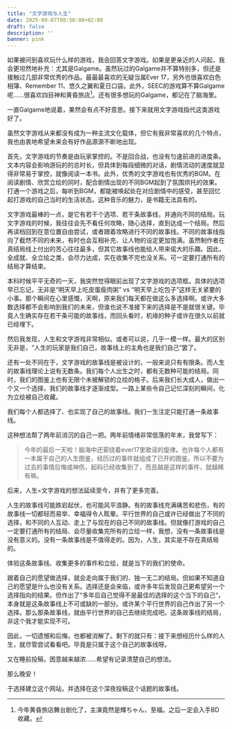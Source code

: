 ```yaml
---
title: "文字游戏与人生"
date: 2025-09-07T00:58:08+02:00
draft: false
description: ''
banner: pink
---
```

如果被问到喜欢玩什么样的游戏，我会回答文字游戏。如果是更亲近的人问起，我会更坦然地补充：尤其是Galgame。虽然玩过的Galgame并不算特别多，但还是接触过几部非常优秀的作品。最最最喜欢的无疑当属Ever 17，另外也很喜欢白色相簿、Remember 11、悠久之翼和夏日口袋。此外，SEEC的游戏算不算Galgame呢……很喜欢四目神和黄昏旅店[^1]。还有很多想玩的Galgame，都记在了脑海里。

一直Galgame地说着，果然会有点不好意思。接下来就用文字游戏指代这类游戏好了。

虽然文字游戏从来都没有成为一种主流文化载体，但它有我非常喜欢的几个特点，我也由衷地希望未来会有好作品源源不断地出现。

首先，文字游戏的节奏是由玩家掌控的。不是回合战，也没有匀速前进的进度条。文本内容会影响游玩的的总时长，但具体到每段细微的对话，剧情流动的速度就显得非常易于掌控，就像阅读一本书。此外，优秀的文字游戏也有优秀的BGM。在阅读剧情、欣赏立绘的同时，配合剧情出现的不同BGM起到了氛围烘托的效果。打通一个游戏之后，每听到BGM，都能被唤起处在对应剧情中的感受，甚至回忆起打游戏的自己当时的生活状态。这种音乐的魅力，是书籍无法具有的。

文字游戏最棒的一点，是它有若干个选项、若干条故事线，并通向不同的结局。玩文字游戏的时候，我往往会先不看任何攻略，随心选择，直到达成一个结局。然后再读档回到在意位置自由尝试，或者跟着攻略进行不同的故事线。不同的故事线指向了截然不同的未来，有时也会互相补充、让人物的设定更加饱满。虽然制作者在真结局线上付出的苦心往往最多，但其它故事线也能给人带来偌大的乐趣。因此，全成就、全立绘之类，会尽力达成，实在收集不完也没关系。可一定要打通所有的结局才算结束。

本科时候平平无奇的一天，我突然觉得眼前出现了文字游戏的选项框。具体的选项早已忘记，无非是“明天早上吃皮蛋瘦肉粥” vs “明天早上吃包子”这样无关紧要的小事。那个瞬间在心里感慨，天啊，原来我们每天都在做这么多选择啊。或许大多数选择都不会影响到我们的未来，但谁也说不准接下来的选择是不是就很关键。毕竟人生确实存在若干条可能的故事线，而回头看时，机缘的种子或许在很久以前就已经埋下。

然后我发现，人生和文字游戏非常相似。或者可以说，几乎一模一样。最大的区别无非是，“人生的玩家是我们自己，故事线上的主角也是我们自己“罢了。

还有一处不同在于，文字游戏的故事线是被设计的，一般来说只有有限条。而人生的故事线理论上说有无数条。我们每个人出生之时，都有无数种可能的结局。同时，我们的图鉴上也有无限个未被解锁的立绘的格子。后来我们长大成人，做出一个又一个选择，我们的故事线才逐渐成型。一路上某些令自己记忆深刻的瞬间，化为立绘被自己收藏。

我们每个人都选择了、也实现了自己的故事线。我们一生注定只能打通一条故事线。

这种想法帮了两年前消沉的自己一把。两年前情绪非常低落的年末，我曾写下：

>  今年的最后一天啦！脑海中还萦绕着ever17里歌谣的旋律。也许每个人都有一本属于自己的人生图鉴，经历过的事件就组成了已开的图鉴。所以不要为过去的事情后悔或神伤，起码已经收集到了，而且越是这样的事件，就越稀有嘛。 

后来，人生=文字游戏的想法延续至今，并有了更多完善。

人生的故事线可能跌宕起伏，也可能风平浪静。有的故事线充满痛苦和悲伤，有的故事线一切都轻而易举、幸福得令人眩晕。平行世界的自己或许已经做出了不同的选择，和不同的人互动、走上了与现在的自己不同的故事线。但就像打游戏的自己一定要打通所有的结局、会尽量收集完所有的立绘一样，我想，没有一条故事线是没有意义的。没有一条故事线是不值得走的。因为，人生，其实是不存在真结局的。

体验这条故事线、收集更多的事件和立绘，就是当下的我们的使命。

跟着自己的愿望做选择，就会走向属于我们的、独一无二的结局。但如果不知道自己的愿望是什么也没有关系。选择还是会来临，或许多年后发现自己更希望另一个选择指向的结果。但作出了“多年后自己觉得不是最佳的选择的这个当下的自己“，本身就是这条故事线上不可或缺的一部分。或许某个平行世界的自己作出了另一个选择。那么那条故事线，就由平行世界的自己去继续完成吧。这条故事线的结局，非这个我才能实现不可。

因此，一切遗憾和后悔，也都被消解了。剩下的就只有：接下来想经历什么样的人生，就尽管尝试看看吧。毕竟是只属于这个自己的故事线呀。

又在睡前投稿，困意越来越浓……希望有记录清楚自己的想法。

那么晚安！

于选择建立这个网站，并选择在这个深夜投稿这个话题的故事线。





[^1]: 今年黄昏旅店舞台剧化了，主演竟然是輝ちゃん，至福。之后一定会入手BD收藏。